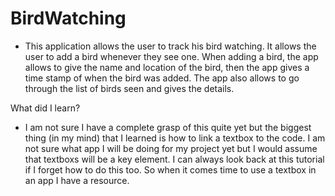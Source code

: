 BirdWatching
============
- This application allows the user to track his bird watching.  It allows the user to add a bird whenever they see one.  When adding a bird, the app allows to give the name and location of the bird, then the app gives a time stamp of when the bird was added.  The app also allows to go through the list of birds seen and gives the details.  


What did I learn?  
- I am not sure I have a complete grasp of this quite yet but the biggest thing (in my mind) that I learned is how to link a textbox to the code.  I am not sure what app I will be doing for my project yet but I would assume that textboxs will be a key element.  I can always look back at this tutorial if I forget how to do this too.  So when it comes time to use a textbox in an app I have a resource.
